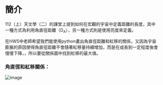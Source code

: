 # 簡介

112（上）天文學（二）的課堂上提到如何在宏觀的宇宙中定義距離的長度，其中一種方式為利用角直徑距離（D<sub>A</sub>），另一種方式則是使用亮度來定義。

在HW5中老師希望我們能使用python畫出角直徑距離和紅移的關係，又因為宇宙膨脹的原因使得角直徑距離不會隨著紅移量持續增加，而是在成長到一定程度後會慢慢下降，，所以要從關係圖中找到紅移的最大值。

### 角直徑和紅移關係：
![image](https://latex.codecogs.com/svg.image?D_A(z)=\frac{1}{1&plus;z}\int_0^z\frac{c}{H_0\sqrt{\Omega_m(1&plus;z')^3&plus;\Omega_A}}\,dz')
